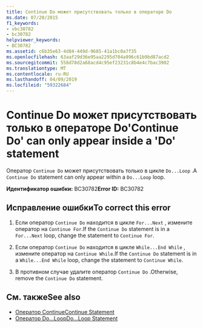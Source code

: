 ```yaml
---
title: Continue Do может присутствовать только в операторе Do
ms.date: 07/20/2015
f1_keywords:
- vbc30782
- bc30782
helpviewer_keywords:
- BC30782
ms.assetid: c6b35e63-4d84-449d-9685-41a1bc0a7f35
ms.openlocfilehash: 63aaf29d36e95aa2295d704a996c61b9bd87acd2
ms.sourcegitcommit: 558d78d2a68acd4c95ef23231c8b4e4c7bac3902
ms.translationtype: MT
ms.contentlocale: ru-RU
ms.lasthandoff: 04/09/2019
ms.locfileid: "59322684"
---
```

# <a name="continue-do-can-only-appear-inside-a-do-statement"></a><span data-ttu-id="7e8b7-102">Continue Do может присутствовать только в операторе Do</span><span class="sxs-lookup"><span data-stu-id="7e8b7-102">'Continue Do' can only appear inside a 'Do' statement</span></span>
<span data-ttu-id="7e8b7-103">Оператор `Continue Do` может присутствовать только в цикле `Do...Loop` .</span><span class="sxs-lookup"><span data-stu-id="7e8b7-103">A `Continue Do` statement can only appear within a `Do...Loop` loop.</span></span>  
  
 <span data-ttu-id="7e8b7-104">**Идентификатор ошибки:** BC30782</span><span class="sxs-lookup"><span data-stu-id="7e8b7-104">**Error ID:** BC30782</span></span>  
  
## <a name="to-correct-this-error"></a><span data-ttu-id="7e8b7-105">Исправление ошибки</span><span class="sxs-lookup"><span data-stu-id="7e8b7-105">To correct this error</span></span>  
  
1. <span data-ttu-id="7e8b7-106">Если оператор `Continue Do` находится в цикле `For...Next` , измените оператор на `Continue For`.</span><span class="sxs-lookup"><span data-stu-id="7e8b7-106">If the `Continue Do` statement is in a `For...Next` loop, change the statement to `Continue For`.</span></span>  
  
2. <span data-ttu-id="7e8b7-107">Если оператор `Continue Do` находится в цикле `While...End While` , измените оператор на `Continue While`.</span><span class="sxs-lookup"><span data-stu-id="7e8b7-107">If the `Continue Do` statement is in a `While...End While` loop, change the statement to `Continue While`.</span></span>  
  
3. <span data-ttu-id="7e8b7-108">В противном случае удалите оператор `Continue Do` .</span><span class="sxs-lookup"><span data-stu-id="7e8b7-108">Otherwise, remove the `Continue Do` statement.</span></span>  
  
## <a name="see-also"></a><span data-ttu-id="7e8b7-109">См. также</span><span class="sxs-lookup"><span data-stu-id="7e8b7-109">See also</span></span>

- [<span data-ttu-id="7e8b7-110">Оператор Continue</span><span class="sxs-lookup"><span data-stu-id="7e8b7-110">Continue Statement</span></span>](../../visual-basic/language-reference/statements/continue-statement.md)
- [<span data-ttu-id="7e8b7-111">Оператор Do...Loop</span><span class="sxs-lookup"><span data-stu-id="7e8b7-111">Do...Loop Statement</span></span>](../../visual-basic/language-reference/statements/do-loop-statement.md)

